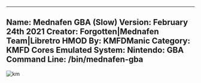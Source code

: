 -----------------------
Name: Mednafen GBA (Slow)
Version: February 24th 2021
Creator: Forgotten|Mednafen Team|Libretro
HMOD By: KMFDManic
Category: KMFD Cores
Emulated System: Nintendo: GBA
Command Line: /bin/mednafen-gba
-----------------------
![km](https://i.imgur.com/PahB8es.png)
